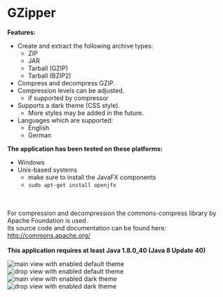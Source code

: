 # GZipper

<b>Features:</b><br />

* Create and extract the following archive types:
  - ZIP
  - JAR
  - Tarball (GZIP)
  - Tarball (BZIP2)
* Compress and decompress GZIP.
* Compression levels can be adjusted.
  - if supported by compressor
* Supports a dark theme (CSS style).
  - More styles may be added in the future.
* Languages which are supported:
  - English
  - German
  
<b>The application has been tested on these platforms:</b>
 * Windows
 * Unix-based systems
   - make sure to install the JavaFX components
   - `sudo apt-get install openjfx`

<br /><br />
For compression and decompression the commons-compress library by Apache Foundation is used.
<br />Its source code and documentation can be found here: <a href>http://commons.apache.org/</a>
<br /><br />
<b>This application requires at least Java 1.8.0_40 (Java 8 Update 40)</b>

<img src="https://homepages.fhv.at/mfu7609/images/gzipper_gui_FX.PNG" alt="main view with enabled default theme"/><br />
<img src="https://homepages.fhv.at/mfu7609/images/gzipper_gui_FX_dropper.PNG" alt="drop view with enabled default theme"/><br />
<img src="https://homepages.fhv.at/mfu7609/images/gzipper_gui_FX_DARK.PNG" alt="main view with enabled dark theme"/><br />
<img src="https://homepages.fhv.at/mfu7609/images/gzipper_gui_FX_dropper_dark.PNG" alt="drop view with enabled dark theme"/>

